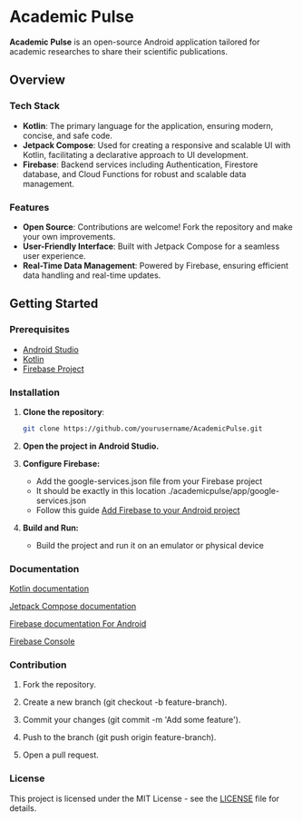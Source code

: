 # Academic Pulse

**Academic Pulse** is an open-source Android application tailored for academic researches to share their scientific publications.

## Overview

### Tech Stack
- **Kotlin**: The primary language for the application, ensuring modern, concise, and safe code.
- **Jetpack Compose**: Used for creating a responsive and scalable UI with Kotlin, facilitating a declarative approach to UI development.
- **Firebase**: Backend services including Authentication, Firestore database, and Cloud Functions for robust and scalable data management.

### Features
- **Open Source**: Contributions are welcome! Fork the repository and make your own improvements.
- **User-Friendly Interface**: Built with Jetpack Compose for a seamless user experience.
- **Real-Time Data Management**: Powered by Firebase, ensuring efficient data handling and real-time updates.

## Getting Started

### Prerequisites
- [Android Studio](https://developer.android.com/studio)
- [Kotlin](https://kotlinlang.org/)
- [Firebase Project](https://console.firebase.google.com)

### Installation

1. **Clone the repository**:
   ```bash
   git clone https://github.com/yourusername/AcademicPulse.git

2. **Open the project in Android Studio.**

3. **Configure Firebase:**
   - Add the google-services.json file from your Firebase project
   - It should be exactly in this location ./academicpulse/app/google-services.json  
   - Follow this guide  [Add Firebase to your Android project](https://firebase.google.com/docs/android/setup)

4. **Build and Run:**
   - Build the project and run it on an emulator or physical device

### Documentation

[Kotlin documentation](https://kotlinlang.org/)

[Jetpack Compose documentation](https://developer.android.com/compose)

[Firebase documentation For Android](https://firebase.google.com/docs/android/setup)

[Firebase Console](https://console.firebase.google.com)


### Contribution

1. Fork the repository.

2. Create a new branch (git checkout -b feature-branch).

3. Commit your changes (git commit -m 'Add some feature').

4. Push to the branch (git push origin feature-branch).

5. Open a pull request.


### License

This project is licensed under the MIT License - see the [LICENSE](LICENSE) file for details.


